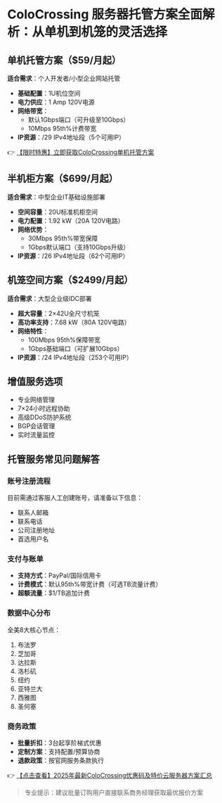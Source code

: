 # ColoCrossing 服务器托管方案全面解析：从单机到机笼的灵活选择

## 单机托管方案（$59/月起）
**适合需求**：个人开发者/小型企业网站托管

- **基础配置**：1U机位空间
- **电力供应**：1 Amp 120V电源
- **网络带宽**：
  - 默认1Gbps端口（可升级至10Gbps）
  - 10Mbps 95th%计费带宽
- **IP资源**：/29 IPv4地址段（5个可用IP）

👉 [【限时特惠】立即获取ColoCrossing单机托管方案](https://bit.ly/ColoCrossing)

## 半机柜方案（$699/月起）
**适合需求**：中型企业IT基础设施部署

- **空间容量**：20U标准机柜空间
- **电力配置**：1.92 kW（20A 120V电路）
- **网络优势**：
  - 30Mbps 95th%带宽保障
  - 1Gbps默认端口（支持10Gbps升级）
- **IP资源**：/26 IPv4地址段（62个可用IP）

## 机笼空间方案（$2499/月起）
**适合需求**：大型企业级IDC部署

- **超大容量**：2×42U全尺寸机笼
- **高功率支持**：7.68 kW（80A 120V电路）
- **网络特性**：
  - 100Mbps 95th%保障带宽
  - 1Gbps基础端口（可扩展10Gbps）
- **IP资源**：/24 IPv4地址段（253个可用IP）

## 增值服务选项
- 专业网络管理
- 7×24小时远程协助
- 高级DDoS防护系统
- BGP会话管理
- 实时流量监控

## 托管服务常见问题解答

### 账号注册流程
目前需通过客服人工创建账号，请准备以下信息：
- 联系人邮箱
- 联系电话
- 公司注册地址
- 首选用户名

### 支付与账单
- **支持方式**：PayPal/国际信用卡
- **计费模式**：默认95th%带宽计费（可选TB流量计费）
- **超额流量**：$1/TB追加计费

### 数据中心分布
全美8大核心节点：
1. 布法罗
2. 芝加哥  
3. 达拉斯
4. 洛杉矶
5. 纽约
6. 亚特兰大  
7. 西雅图
8. 圣何塞

### 商务政策
- **批量折扣**：3台起享阶梯式优惠
- **定制方案**：支持配置/预算协商
- **退款政策**：按官网服务条款执行

👉 [【点击查看】2025年最新ColoCrossing优惠码及特价云服务器方案汇总](https://bit.ly/ColoCrossing)

> 专业提示：建议批量订购用户直接联系商务经理获取最优报价方案